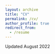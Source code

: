 ```yaml
---
layout: archive
title: "CV"
permalink: /cv/
author_profile: true
redirect_from:
  - /resume
---
```


Updated August 2022
